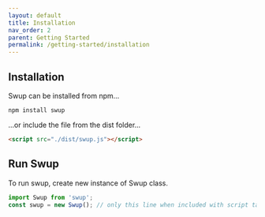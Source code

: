 ```yaml
---
layout: default
title: Installation
nav_order: 2
parent: Getting Started
permalink: /getting-started/installation
---
```


## Installation
Swup can be installed from npm... 
```shell
npm install swup
```

...or include the file from the dist folder...

```html
<script src="./dist/swup.js"></script>
```

## Run Swup
To run swup, create new instance of Swup class. 
```javascript
import Swup from 'swup';
const swup = new Swup(); // only this line when included with script tag
```
